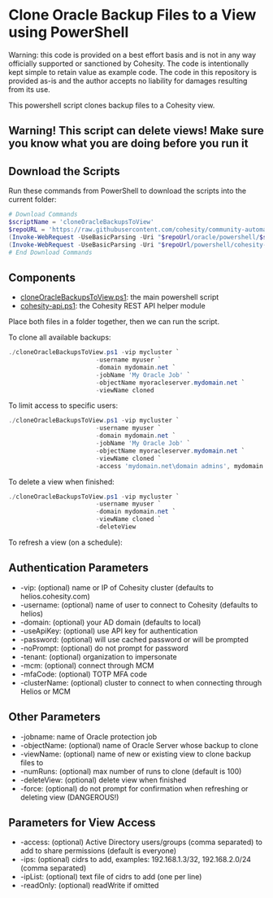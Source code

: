 # Clone Oracle Backup Files to a View using PowerShell

Warning: this code is provided on a best effort basis and is not in any way officially supported or sanctioned by Cohesity. The code is intentionally kept simple to retain value as example code. The code in this repository is provided as-is and the author accepts no liability for damages resulting from its use.

This powershell script clones backup files to a Cohesity view.

## Warning! This script can delete views! Make sure you know what you are doing before you run it

## Download the Scripts

Run these commands from PowerShell to download the scripts into the current folder:

```powershell
# Download Commands
$scriptName = 'cloneOracleBackupsToView'
$repoURL = 'https://raw.githubusercontent.com/cohesity/community-automation-samples/main'
(Invoke-WebRequest -UseBasicParsing -Uri "$repoUrl/oracle/powershell/$scriptName/$scriptName.ps1").content | Out-File "$scriptName.ps1"; (Get-Content "$scriptName.ps1") | Set-Content "$scriptName.ps1"
(Invoke-WebRequest -UseBasicParsing -Uri "$repoUrl/powershell/cohesity-api/cohesity-api.ps1").content | Out-File cohesity-api.ps1; (Get-Content cohesity-api.ps1) | Set-Content cohesity-api.ps1
# End Download Commands
```

## Components

* [cloneOracleBackupsToView.ps1](https://raw.githubusercontent.com/cohesity/community-automation-samples/main/oracle/powershell/cloneOracleBackupsToView/cloneOracleBackupsToView.ps1): the main powershell script
* [cohesity-api.ps1](https://raw.githubusercontent.com/cohesity/community-automation-samples/main/powershell/cohesity-api/cohesity-api.ps1): the Cohesity REST API helper module

Place both files in a folder together, then we can run the script.

To clone all available backups:

```powershell
./cloneOracleBackupsToView.ps1 -vip mycluster `
                        -username myuser `
                        -domain mydomain.net `
                        -jobName 'My Oracle Job' `
                        -objectName myoracleserver.mydomain.net `
                        -viewName cloned
```

To limit access to specific users:

```powershell
./cloneOracleBackupsToView.ps1 -vip mycluster `
                        -username myuser `
                        -domain mydomain.net `
                        -jobName 'My Oracle Job' `
                        -objectName myoracleserver.mydomain.net `
                        -viewName cloned `
                        -access 'mydomain.net\domain admins', mydomain.net\othergroup
```

To delete a view when finished:

```powershell
./cloneOracleBackupsToView.ps1 -vip mycluster `
                        -username myuser `
                        -domain mydomain.net `
                        -viewName cloned `
                        -deleteView
```

To refresh a view (on a schedule):

## Authentication Parameters

* -vip: (optional) name or IP of Cohesity cluster (defaults to helios.cohesity.com)
* -username: (optional) name of user to connect to Cohesity (defaults to helios)
* -domain: (optional) your AD domain (defaults to local)
* -useApiKey: (optional) use API key for authentication
* -password: (optional) will use cached password or will be prompted
* -noPrompt: (optional) do not prompt for password
* -tenant: (optional) organization to impersonate
* -mcm: (optional) connect through MCM
* -mfaCode: (optional) TOTP MFA code
* -clusterName: (optional) cluster to connect to when connecting through Helios or MCM

## Other Parameters

* -jobname: name of Oracle protection job
* -objectName: (optional) name of Oracle Server whose backup to clone
* -viewName: (optional) name of new or existing view to clone backup files to
* -numRuns: (optional) max number of runs to clone (default is 100)
* -deleteView: (optional) delete view when finished
* -force: (optional) do not prompt for confirmation when refreshing or deleting view (DANGEROUS!)

## Parameters for View Access

* -access: (optional) Active Directory users/groups (comma separated) to add to share permissions (default is everyone)
* -ips: (optional) cidrs to add, examples: 192.168.1.3/32, 192.168.2.0/24 (comma separated)
* -ipList: (optional) text file of cidrs to add (one per line)
* -readOnly: (optional) readWrite if omitted

